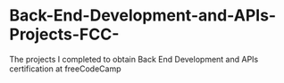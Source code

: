 # Back-End-Development-and-APIs-Projects-FCC-
The projects I completed to obtain Back End Development and APIs certification at freeСodeСamp
